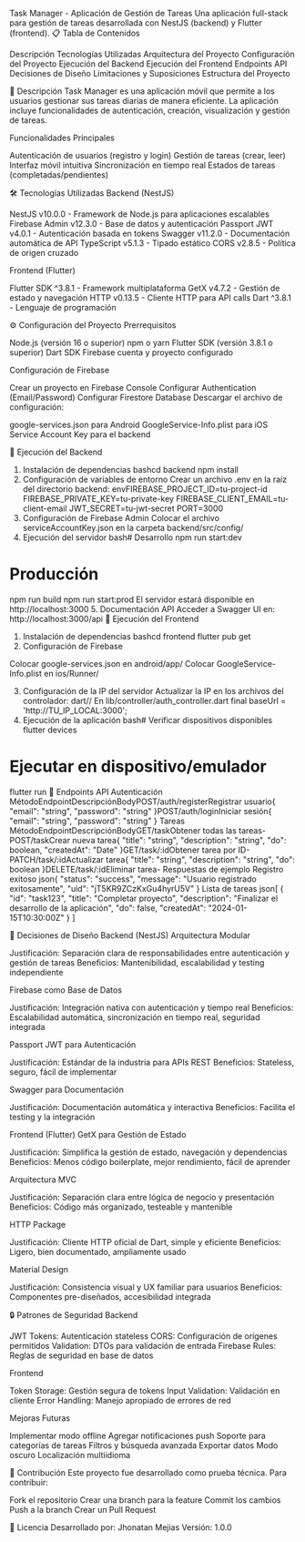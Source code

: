 Task Manager - Aplicación de Gestión de Tareas
Una aplicación full-stack para gestión de tareas desarrollada con NestJS (backend) y Flutter (frontend).
📋 Tabla de Contenidos

Descripción
Tecnologías Utilizadas
Arquitectura del Proyecto
Configuración del Proyecto
Ejecución del Backend
Ejecución del Frontend
Endpoints API
Decisiones de Diseño
Limitaciones y Suposiciones
Estructura del Proyecto

📖 Descripción
Task Manager es una aplicación móvil que permite a los usuarios gestionar sus tareas diarias de manera eficiente. La aplicación incluye funcionalidades de autenticación, creación, visualización y gestión de tareas.

Funcionalidades Principales

Autenticación de usuarios (registro y login)
Gestión de tareas (crear, leer)
Interfaz móvil intuitiva
Sincronización en tiempo real
Estados de tareas (completadas/pendientes)

🛠️ Tecnologías Utilizadas
Backend (NestJS)

NestJS v10.0.0 - Framework de Node.js para aplicaciones escalables
Firebase Admin v12.3.0 - Base de datos y autenticación
Passport JWT v4.0.1 - Autenticación basada en tokens
Swagger v11.2.0 - Documentación automática de API
TypeScript v5.1.3 - Tipado estático
CORS v2.8.5 - Política de origen cruzado

Frontend (Flutter)

Flutter SDK ^3.8.1 - Framework multiplataforma
GetX v4.7.2 - Gestión de estado y navegación
HTTP v0.13.5 - Cliente HTTP para API calls
Dart ^3.8.1 - Lenguaje de programación


⚙️ Configuración del Proyecto
Prerrequisitos

Node.js (versión 16 o superior)
npm o yarn
Flutter SDK (versión 3.8.1 o superior)
Dart SDK
Firebase cuenta y proyecto configurado

Configuración de Firebase

Crear un proyecto en Firebase Console
Configurar Authentication (Email/Password)
Configurar Firestore Database
Descargar el archivo de configuración:

google-services.json para Android
GoogleService-Info.plist para iOS
Service Account Key para el backend



🚀 Ejecución del Backend
1. Instalación de dependencias
bashcd backend
npm install
2. Configuración de variables de entorno
Crear un archivo .env en la raíz del directorio backend:
envFIREBASE_PROJECT_ID=tu-project-id
FIREBASE_PRIVATE_KEY=tu-private-key
FIREBASE_CLIENT_EMAIL=tu-client-email
JWT_SECRET=tu-jwt-secret
PORT=3000
3. Configuración de Firebase Admin
Colocar el archivo serviceAccountKey.json en la carpeta backend/src/config/
4. Ejecución del servidor
bash# Desarrollo
npm run start:dev

# Producción
npm run build
npm run start:prod
El servidor estará disponible en http://localhost:3000
5. Documentación API
Acceder a Swagger UI en: http://localhost:3000/api
📱 Ejecución del Frontend
1. Instalación de dependencias
bashcd frontend
flutter pub get
2. Configuración de Firebase

Colocar google-services.json en android/app/
Colocar GoogleService-Info.plist en ios/Runner/

3. Configuración de la IP del servidor
Actualizar la IP en los archivos del controlador:
dart// En lib/controller/auth_controller.dart
final baseUrl = 'http://TU_IP_LOCAL:3000';
4. Ejecución de la aplicación
bash# Verificar dispositivos disponibles
flutter devices

# Ejecutar en dispositivo/emulador
flutter run
🔗 Endpoints API
Autenticación
MétodoEndpointDescripciónBodyPOST/auth/registerRegistrar usuario{ "email": "string", "password": "string" }POST/auth/loginIniciar sesión{ "email": "string", "password": "string" }
Tareas
MétodoEndpointDescripciónBodyGET/taskObtener todas las tareas-POST/taskCrear nueva tarea{ "title": "string", "description": "string", "do": boolean, "createdAt": "Date" }GET/task/:idObtener tarea por ID-PATCH/task/:idActualizar tarea{ "title": "string", "description": "string", "do": boolean }DELETE/task/:idEliminar tarea-
Respuestas de ejemplo
Registro exitoso
json{
  "status": "success",
  "message": "Usuario registrado exitosamente",
  "uid": "jT5KR9ZCzKxGu4hyrU5V"
}
Lista de tareas
json[
  {
    "id": "task123",
    "title": "Completar proyecto",
    "description": "Finalizar el desarrollo de la aplicación",
    "do": false,
    "createdAt": "2024-01-15T10:30:00Z"
  }
]

🎨 Decisiones de Diseño
Backend (NestJS)
Arquitectura Modular

Justificación: Separación clara de responsabilidades entre autenticación y gestión de tareas
Beneficios: Mantenibilidad, escalabilidad y testing independiente

Firebase como Base de Datos

Justificación: Integración nativa con autenticación y tiempo real
Beneficios: Escalabilidad automática, sincronización en tiempo real, seguridad integrada

Passport JWT para Autenticación

Justificación: Estándar de la industria para APIs REST
Beneficios: Stateless, seguro, fácil de implementar

Swagger para Documentación

Justificación: Documentación automática y interactiva
Beneficios: Facilita el testing y la integración

Frontend (Flutter)
GetX para Gestión de Estado

Justificación: Simplifica la gestión de estado, navegación y dependencias
Beneficios: Menos código boilerplate, mejor rendimiento, fácil de aprender

Arquitectura MVC

Justificación: Separación clara entre lógica de negocio y presentación
Beneficios: Código más organizado, testeable y mantenible

HTTP Package

Justificación: Cliente HTTP oficial de Dart, simple y eficiente
Beneficios: Ligero, bien documentado, ampliamente usado

Material Design

Justificación: Consistencia visual y UX familiar para usuarios
Beneficios: Componentes pre-diseñados, accesibilidad integrada

🔒 Patrones de Seguridad
Backend

JWT Tokens: Autenticación stateless
CORS: Configuración de orígenes permitidos
Validation: DTOs para validación de entrada
Firebase Rules: Reglas de seguridad en base de datos

Frontend

Token Storage: Gestión segura de tokens
Input Validation: Validación en cliente
Error Handling: Manejo apropiado de errores de red


Mejoras Futuras

 Implementar modo offline
 Agregar notificaciones push
 Soporte para categorías de tareas
 Filtros y búsqueda avanzada
 Exportar datos
 Modo oscuro
 Localización multiidioma


👥 Contribución
Este proyecto fue desarrollado como prueba técnica. Para contribuir:

Fork el repositorio
Crear una branch para la feature
Commit los cambios
Push a la branch
Crear un Pull Request


📄 Licencia
Desarrollado por: Jhonatan Mejias
Versión: 1.0.0